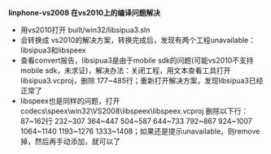 **linphone-vs2008 在vs2010上的编译问题解决**

  * 用vs2010打开 built/win32/libsipua3.sln
  * 会转换成 vs2010的解决方案，转换完成后，发现有两个工程unavailable：libsipua3和libspeex
  * 查看convert报告，libsipua3是由于mobile sdk的问题(可能vs2010不支持mobile sdk，未求证)，解决办法：关闭工程，用文本查看工具打开 libsipua3.vcproj，删除 177~485行；重新打开解决方案，发现libsipua3已经正常了
  * libspeex也是同样的问题，打开codecs\speex\win32\VS2008\libspeex\libspeex.vcproj 删除以下行：87~162行 232~307 364~447 504~587 644~733 792~867 924~1007 1064~1140 1193~1276 1333~1408；如果还是提示unavailable，则remove掉，然后再手动添加，就可以了